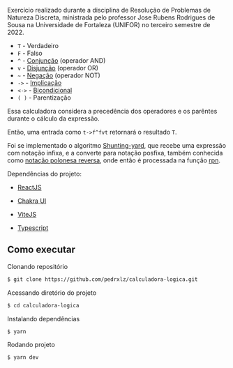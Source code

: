 Exercício realizado durante a disciplina de Resolução de Problemas de Natureza Discreta, ministrada pelo professor Jose Rubens Rodrigues de Sousa na Universidade de Fortaleza (UNIFOR) no terceiro semestre de 2022.

- `T` - Verdadeiro
- `F` - Falso
- `^` - [Conjunção](https://pt.wikipedia.org/wiki/Conjun%C3%A7%C3%A3o_l%C3%B3gica) (operador AND)
- `v` - [Disjunção](https://pt.wikipedia.org/wiki/Disjun%C3%A7%C3%A3o_l%C3%B3gica) (operador OR)
- `~` - [Negação](https://pt.wikipedia.org/wiki/Negação_lógica) (operador NOT)
- `->` - [Implicação](https://pt.wikipedia.org/wiki/Implica%C3%A7%C3%A3o)
- `<->` - [Bicondicional](https://pt.wikipedia.org/wiki/Conectivo_l%C3%B3gico_bicondicional)
- `( )` - Parentização

Essa calculadora considera a precedência dos operadores e os parêntes durante o cálculo da expressão.

Então, uma entrada como `t->f^fvt` retornará o resultado `T`.

Foi se implementado o algoritmo [Shunting-yard](https://en.wikipedia.org/wiki/Shunting-yard_algorithm), que recebe uma expressão com notação infixa, e a converte para notação posfixa, também conhecida como [notação polonesa reversa](https://pt.wikipedia.org/wiki/Nota%C3%A7%C3%A3o_polonesa_inversa), onde então é processada na função [rpn](https://github.com/pedrxlz/calculadora-logica/blob/2923d93614b74f9aba404750b8b3f420a0eb59ec/src/calculator/index.ts#L70).

Dependências do projeto:

- [ReactJS](https://reactjs.org/)

- [Chakra UI](https://chakra-ui.com/docs/components)

- [ViteJS](https://vitejs.dev/guide/)

- [Typescript](https://www.typescriptlang.org/docs/)

## Como executar

Clonando repositório
```bash
$ git clone https://github.com/pedrxlz/calculadora-logica.git
```

Acessando diretório do projeto
```bash
$ cd calculadora-logica
```

Instalando dependências
```bash
$ yarn
```

Rodando projeto
```bash
$ yarn dev
```
